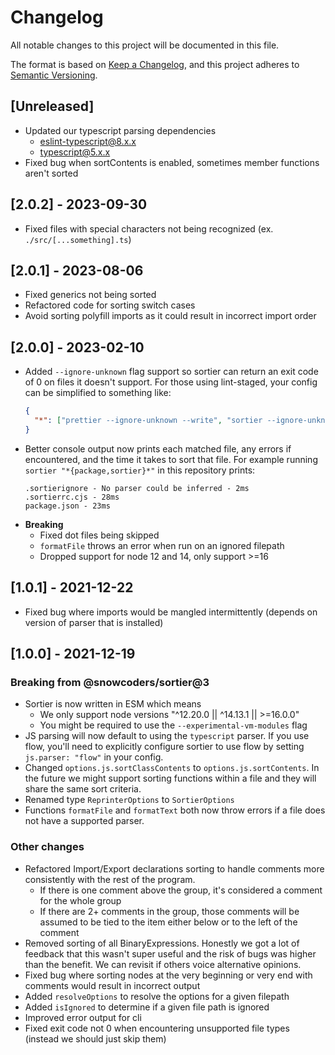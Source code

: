 # Changelog

All notable changes to this project will be documented in this file.

The format is based on [Keep a Changelog](https://keepachangelog.com/en/1.0.0/),
and this project adheres to [Semantic Versioning](https://semver.org/spec/v2.0.0.html).

## [Unreleased]

- Updated our typescript parsing dependencies
  - eslint-typescript@8.x.x
  - typescript@5.x.x
- Fixed bug when sortContents is enabled, sometimes member functions aren't sorted

## [2.0.2] - 2023-09-30

- Fixed files with special characters not being recognized (ex. `./src/[...something].ts`)

## [2.0.1] - 2023-08-06

- Fixed generics not being sorted
- Refactored code for sorting switch cases
- Avoid sorting polyfill imports as it could result in incorrect import order

## [2.0.0] - 2023-02-10

- Added `--ignore-unknown` flag support so sortier can return an exit code of 0 on files it doesn't support. For those using lint-staged, your config can be simplified to something like:
  ```json
  {
    "*": ["prettier --ignore-unknown --write", "sortier --ignore-unknown"]
  }
  ```
- Better console output now prints each matched file, any errors if encountered, and the time it takes to sort that file. For example running `sortier "*{package,sortier}*"` in this repository prints:
  ```
  .sortierignore - No parser could be inferred - 2ms
  .sortierrc.cjs - 28ms
  package.json - 23ms
  ```
- **Breaking**
  - Fixed dot files being skipped
  - `formatFile` throws an error when run on an ignored filepath
  - Dropped support for node 12 and 14, only support >=16

## [1.0.1] - 2021-12-22

- Fixed bug where imports would be mangled intermittently (depends on version of parser that is installed)

## [1.0.0] - 2021-12-19

### Breaking from @snowcoders/sortier@3

- Sortier is now written in ESM which means
  - We only support node versions "^12.20.0 || ^14.13.1 || >=16.0.0"
  - You might be required to use the `--experimental-vm-modules` flag
- JS parsing will now default to using the `typescript` parser. If you use flow, you'll need to explicitly configure sortier to use flow by setting `js.parser: "flow"` in your config.
- Changed `options.js.sortClassContents` to `options.js.sortContents`. In the future we might support sorting functions within a file and they will share the same sort criteria.
- Renamed type `ReprinterOptions` to `SortierOptions`
- Functions `formatFile` and `formatText` both now throw errors if a file does not have a supported parser.

### Other changes

- Refactored Import/Export declarations sorting to handle comments more consistently with the rest of the program.
  - If there is one comment above the group, it's considered a comment for the whole group
  - If there are 2+ comments in the group, those comments will be assumed to be tied to the item either below or to the left of the comment
- Removed sorting of all BinaryExpressions. Honestly we got a lot of feedback that this wasn't super useful and the risk of bugs was higher than the benefit. We can revisit if others voice alternative opinions.
- Fixed bug where sorting nodes at the very beginning or very end with comments would result in incorrect output
- Added `resolveOptions` to resolve the options for a given filepath
- Added `isIgnored` to determine if a given file path is ignored
- Improved error output for cli
- Fixed exit code not 0 when encountering unsupported file types (instead we should just skip them)
